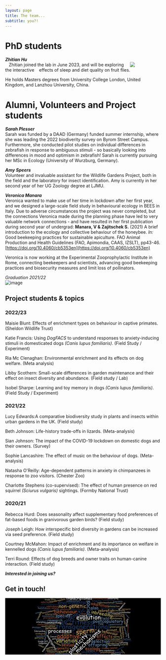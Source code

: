 ```yaml
---
layout: page
title: The team...
subtitle: you?!
---
```


# PhD students

***Zhitian Hu***  
&nbsp;&nbsp; <img  align="right" width="100" src="https://github.com/SusZaj/ZajitschekLab/assets/40815816/69a93f57-63b9-4733-ac87-ae17a334f4b8"> Zhitian joined the lab in June 2023, and will be exploring the interactive &nbsp;&nbsp; effects of sleep and diet quality on fruit flies.    
     
He holds Masters degrees from University College London, United Kingdom, and Lanzhou University, China.    

   
# Alumni, Volunteers and Project students

***Sarah Plesser***  
Sarah was funded by a DAAD (Germany) funded summer internship, where she was leading the 2022 biodiverity survey on Byrom Street Campus. Furthermore, she conducted pilot studies on individual differences in zebrafish in response to ambiguous stimuli - so basically looking into differences in mood and optimism in zebrafish!
Sarah is currently pursuing her MSc in Ecology (University of Wurzburg, Germany).



***Amy Speers***  
Volunteer and invaluable assistant for the Wildlife Gardens Project, both in the field and the laboratory for insect identification. Amy is currently in her second year of her UG Zoology degree at LJMU.

***Veronica Manara***  
Veronica wanted to make use of her time in lockdown after her first year, and we designed a large-scale field study in behavioural ecology in BEES in Italy. Due to adverse circumstances the project was never completed, but the connections Veronica made during the planning phase have led to  very valuable network connections - and have resulted in her first publication during second year of undergrad: **Manara, V & Zajitschek S.** (2021)  A brief introduction to the ecology and
collective behaviour of the honeybee. *In:* Good beekeeping practices for sustainable apiculture. FAO Animal Production and Health Guidelines (FAO, Apimondia, CAAS, IZSLT), pp43-46. [https://doi.org/10.4060/cb5353en](https://doi.org/10.4060/cb5353en)  
   
Veronica is now working at the Experimental Zooprophylactic Institute in Rome, connecting beekeepers and scientists, advancing good beekeeping practices and biosecurity measures and limit loss of pollinators. 

*Graduation 2021/22*       
![image](https://user-images.githubusercontent.com/40815816/202744423-3ed5d6b1-6530-44e5-8931-2c2cf21e3b4c.png)



## Project students & topics  

### 2022/23
  
Maisie Blunt: Effects of enrichment types on behaviour in captive primates. (Sheldon Wildlife Trust)

Katie Francis: Using *DogFACS* to understand responses to anxiety-inducing stimuli in domesticated dogs *(Canis lupus familiaris)*.  (Field Study / Experiment)

Ria Mc Clenaghan: Environmental enrichment and its effects on dog welfare. (Meta analysis)

Libby Scothern: Small-scale differences in garden maintenance and their effect on insect diversity and abundance. (Field study / Lab)

Isobel Sharpe: Learning and toy memory in dogs *(Canis lupus familiaris)*.  (Field Study / Experiment)


### 2021/22

Lucy Edwards:A comparative biodiversity study in plants and insects within urban gardens in the UK. (Field study)

Beth Johnson: Life-history trade-offs in lizards. (Meta-analysis)

Sian Johnson: The impact of the COVID-19 lockdown on domestic dogs and their owners. (Survey)

Sophie Lancashire: The effect of music on the behaviour of dogs. (Meta-analysis)
  
Natasha O'Reilly: Age-dependent patterns in anxiety in chimpanzees in response to zoo visitors.  (Chester Zoo)

Charlotte Stephens (co-supervised): The effect of human presence on red squirrel *(Sciurus vulgaris)* sightings. (Formby National Trust)
  


### 2020/21

Rebecca Hurd: Does seasonality affect supplementary food preferences of fat-based foods in granivorous garden birds? (Field study)

Joseph Leigh: How interspecific bird diversity in gardens can be increased via seed preference.  (Field study)
  
Courtney McMahon: Impact of enrichment and its importance on welfare in kennelled dogs *(Canis lupus familiaris)*. (Meta-analysis)
  
Terri Round: Effects of dog breeds and owner traits on human-canine interaction. (Field study)




***Interested in joining us?***

## Get in touch! 


![wordcloud](/img/wordcloud.jpg)

